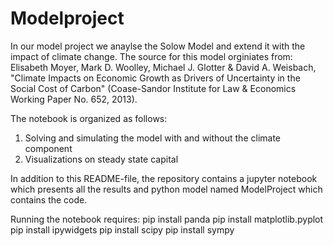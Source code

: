 # Modelproject

In our model project we anaylse the Solow Model and extend it with the impact of climate change.
The source for this model orginiates from:
Elisabeth Moyer, Mark D. Woolley, Michael J. Glotter & David A. Weisbach, "Climate Impacts on Economic Growth as Drivers of Uncertainty in the Social Cost of Carbon" (Coase-Sandor Institute for Law & Economics Working Paper No. 652, 2013).

The notebook is organized as follows:

1. Solving and simulating the model
    with and without the climate component
2. Visualizations on steady state capital


In addition to this README-file, the repository contains a jupyter notebook which presents all the results and python model named ModelProject which contains the code. 


Running the notebook requires:
pip install panda
pip install matplotlib.pyplot
pip install ipywidgets
pip install scipy
pip install sympy